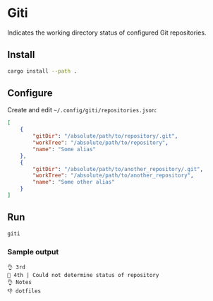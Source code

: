 # Giti

Indicates the working directory status of configured Git repositories.

## Install

```sh
cargo install --path .
```

## Configure

Create and edit `~/.config/giti/repositories.json`:

```json
[
    {
        "gitDir": "/absolute/path/to/repository/.git",
        "workTree": "/absolute/path/to/repository",
        "name": "Some alias"
    },
    {
        "gitDir": "/absolute/path/to/another_repository/.git",
        "workTree": "/absolute/path/to/another_repository",
        "name": "Some other alias"
    }
]
```

## Run

```sh
giti
```

### Sample output

```
👌 3rd
🤷 4th | Could not determine status of repository
👌 Notes
👎 dotfiles
```
